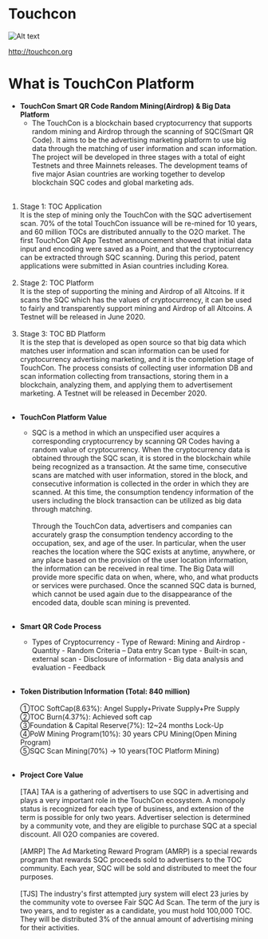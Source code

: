 # Touchcon
![Alt text](http://touchcon.io/images/front/symbol_toc.png)

<http://touchcon.org>
# What is TouchCon Platform

* **TouchCon Smart QR Code Random Mining(Airdrop) & Big Data Platform**
  * The TouchCon is a blockchain based cryptocurrency that supports random mining and Airdrop through the scanning of SQC(Smart QR Code). It aims to be the advertising marketing platform to use big data through the matching of user information and scan information. The project will be developed in three stages with a total of eight Testnets and three Mainnets releases. The development teams of five major Asian countries are working together to develop blockchain SQC codes and global marketing ads.</br></br>
1) Stage 1: TOC Application</br>
It is the step of mining only the TouchCon with the SQC advertisement scan. 70% of the total TouchCon issuance will be re-mined for 10 years, and 60 million TOCs are distributed annually to the O2O market. The first TouchCon QR App Testnet announcement showed that initial data input and encoding were saved as a Point, and that the cryptocurrency can be extracted through SQC scanning. During this period, patent applications were submitted in Asian countries including Korea.</br></br>
2) Stage 2: TOC Platform</br>
It is the step of supporting the mining and Airdrop of all Altcoins. If it scans the SQC which has the values of cryptocurrency, it can be used to fairly and transparently support mining and Airdrop of all Altcoins. A Testnet will be released in June 2020.</br></br>
3) Stage 3: TOC BD Platform</br>
It is the step that is developed as open source so that big data which matches user information and scan information can be used for cryptocurrency advertising marketing, and it is the completion stage of TouchCon. The process consists of collecting user information DB and scan information collecting from transactions, storing them in a blockchain, analyzing them, and applying them to advertisement marketing. A Testnet will be released in December 2020.</br></br>




  
* **TouchCon Platform Value**
  * SQC is a method in which an unspecified user acquires a corresponding cryptocurrency by scanning QR Codes having a random value of cryptocurrency. When the cryptocurrency data is obtained through the SQC scan, it is stored in the blockchain while being recognized as a transaction. At the same time, consecutive scans are matched with user information, stored in the block, and consecutive information is collected in the order in which they are scanned. At this time, the consumption tendency information of the users including the block transaction can be utilized as big data through matching.<br/><br/>
 Through the TouchCon data, advertisers and companies can accurately grasp the consumption tendency according to the occupation, sex, and age of the user. In particular, when the user reaches the location where the SQC exists at anytime, anywhere, or any place based on the provision of the user location information, the information can be received in real time. The Big Data will provide more specific data on when, where, who, and what products or services were purchased. Once the scanned SQC data is burned, which cannot be used again due to the disappearance of the encoded data, double scan mining is prevented.<br/><br/>


* **Smart QR Code Process**
  * Types of Cryptocurrency - Type of Reward: Mining and Airdrop - Quantity - Random Criteria – Data entry Scan type - Built-in scan, external scan - Disclosure of information - Big data analysis and evaluation - Feedback</br></br>


* **Token Distribution Information (Total: 840 million)**</br></br>
①TOC SoftCap(8.63%): Angel Supply+Private Supply+Pre Supply</br>
②TOC Burn(4.37%): Achieved soft cap</br> 
③Foundation & Capital Reserve(7%): 12~24 months Lock-Up</br>
④PoW Mining Program(10%): 30 years CPU Mining(Open Mining Program)</br>
⑤SQC Scan Mining(70%) → 10 years(TOC Platform Mining)</br></br>


* **Project Core Value**</br></br>
[TAA]  TAA is a gathering of advertisers to use SQC in advertising and plays a very important role in the TouchCon ecosystem. A monopoly status is recognized for each type of business, and extension of the term is possible for only two years. Advertiser selection is determined by a community vote, and they are eligible to purchase SQC at a special discount. All O2O companies are covered.</br></br>
[AMRP]  The Ad Marketing Reward Program (AMRP) is a special rewards program that rewards SQC proceeds sold to advertisers to the TOC community. Each year, SQC will be sold and distributed to meet the four purposes.</br></br>
[TJS]  The industry's first attempted jury system will elect 23 juries by the community vote to oversee Fair SQC Ad Scan. The term of the jury is two years, and to register as a candidate, you must hold 100,000 TOC. They will be distributed 3% of the annual amount of advertising mining for their activities.</br></br>
